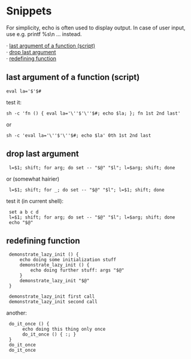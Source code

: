 
Snippets
========

For simplicity, echo is often used to display output. In case of
user input, use e.g. printf %s\\n ... instead.

· [last argument of a function (script)](#last-argument-of-a-function-script)\
· [drop last argument](#drop-last-argument)\
· [redefining function](#redefining-function)

last argument of a function (script)
------------------------------------

    eval la='$'$#

test it:

    sh -c 'fn () { eval la='\''$'\''$#; echo $la; }; fn 1st 2nd last'

or

    sh -c 'eval la='\''$'\''$#; echo $la' 0th 1st 2nd last


drop last argument
------------------

     l=$1; shift; for arg; do set -- "$@" "$l"; l=$arg; shift; done

or (somewhat hairier)

     l=$1; shift; for _; do set -- "$@" "$l"; l=$1; shift; done

test it (in current shell):

     set a b c d
     l=$1; shift; for arg; do set -- "$@" "$l"; l=$arg; shift; done
     echo "$@"

redefining function
-------------------

     demonstrate_lazy_init () {
         echo doing some initialization stuff
         demonstrate_lazy_init () {
             echo doing further stuff: args "$@"
         }
         demonstrate_lazy_init "$@"
     }

     demonstrate_lazy_init first call
     demonstrate_lazy_init second call

another:

     do_it_once () {
          echo doing this thing only once
          do_it_once () { :; }
     }
     do_it_once
     do_it_once

